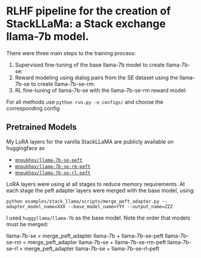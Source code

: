 # RLHF pipeline for the creation of StackLLaMa: a Stack exchange llama-7b model.
There were three main steps to the training process:
1. Supervised fine-tuning of the base llama-7b model to create llama-7b-se:
2. Reward modeling using dialog pairs from the SE dataset using the llama-7b-se to create llama-7b-se-rm:
3. RL fine-tuning of llama-7b-se with the llama-7b-se-rm reward model:

For all methods use `python run.py -e configs/` and choose the corresponding config


## Pretrained Models

My LoRA layers for the vanilla StackLLaMA are publicly available on huggingface as 
- [`mnoukhov/llama-7b-se-peft`](https://huggingface.co/mnoukhov/llama-7b-se-peft)
- [`mnoukhov/llama-7b-se-rm-peft`](https://huggingface.co/mnoukhov/llama-7b-se-rm-peft)
- [`mnoukhov/llama-7b-se-rl-peft`](https://huggingface.co/mnoukhov/llama-7b-se-rl-peft)

LoRA layers were using at all stages to reduce memory requirements. 
At each stage the peft adapter layers were merged with the base model, using: 
```shell
python examples/stack_llama/scripts/merge_peft_adapter.py --adapter_model_name=XXX --base_model_name=YYY --output_name=ZZZ
```

I used `huggyllama/llama-7b` as the base model. Note the order that models must be merged:

llama-7b-se = merge_peft_adapter llama-7b + llama-7b-se-peft
llama-7b-se-rm = merge_peft_adapter llama-7b-se + llama-7b-se-rm-peft
llama-7b-se-rl = merge_peft_adapter llama-7b-se + llama-7b-se-rl-peft

